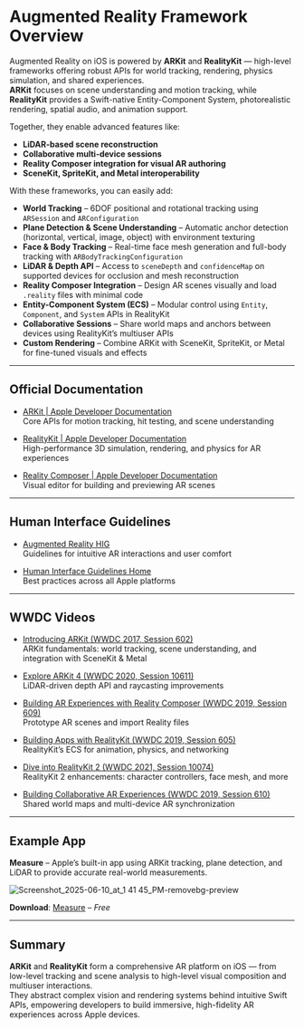 # Augmented Reality Framework Overview

Augmented Reality on iOS is powered by **ARKit** and **RealityKit** — high-level frameworks offering robust APIs for world tracking, rendering, physics simulation, and shared experiences.  
**ARKit** focuses on scene understanding and motion tracking, while **RealityKit** provides a Swift-native Entity-Component System, photorealistic rendering, spatial audio, and animation support.

Together, they enable advanced features like:
- **LiDAR-based scene reconstruction**
- **Collaborative multi-device sessions**
- **Reality Composer integration for visual AR authoring**
- **SceneKit, SpriteKit, and Metal interoperability**

With these frameworks, you can easily add:

- **World Tracking** – 6DOF positional and rotational tracking using `ARSession` and `ARConfiguration`  
- **Plane Detection & Scene Understanding** – Automatic anchor detection (horizontal, vertical, image, object) with environment texturing  
- **Face & Body Tracking** – Real-time face mesh generation and full-body tracking with `ARBodyTrackingConfiguration`  
- **LiDAR & Depth API** – Access to `sceneDepth` and `confidenceMap` on supported devices for occlusion and mesh reconstruction  
- **Reality Composer Integration** – Design AR scenes visually and load `.reality` files with minimal code  
- **Entity-Component System (ECS)** – Modular control using `Entity`, `Component`, and `System` APIs in RealityKit  
- **Collaborative Sessions** – Share world maps and anchors between devices using RealityKit’s multiuser APIs  
- **Custom Rendering** – Combine ARKit with SceneKit, SpriteKit, or Metal for fine-tuned visuals and effects  

---

## Official Documentation

- [ARKit | Apple Developer Documentation](https://developer.apple.com/documentation/arkit)  
  Core APIs for motion tracking, hit testing, and scene understanding

- [RealityKit | Apple Developer Documentation](https://developer.apple.com/documentation/realitykit)  
  High-performance 3D simulation, rendering, and physics for AR experiences

- [Reality Composer | Apple Developer Documentation](https://developer.apple.com/documentation/realitycomposer)  
  Visual editor for building and previewing AR scenes

---

## Human Interface Guidelines

- [Augmented Reality HIG](https://developer.apple.com/design/human-interface-guidelines/augmented-reality/)  
  Guidelines for intuitive AR interactions and user comfort

- [Human Interface Guidelines Home](https://developer.apple.com/design/human-interface-guidelines/)  
  Best practices across all Apple platforms

---

## WWDC Videos

- [Introducing ARKit (WWDC 2017, Session 602)](https://developer.apple.com/videos/play/wwdc2017/602/)  
  ARKit fundamentals: world tracking, scene understanding, and integration with SceneKit & Metal

- [Explore ARKit 4 (WWDC 2020, Session 10611)](https://developer.apple.com/videos/play/wwdc2020/10611/)  
  LiDAR-driven depth API and raycasting improvements

- [Building AR Experiences with Reality Composer (WWDC 2019, Session 609)](https://developer.apple.com/videos/play/wwdc2019/609/)  
  Prototype AR scenes and import Reality files

- [Building Apps with RealityKit (WWDC 2019, Session 605)](https://developer.apple.com/videos/play/wwdc2019/605/)  
  RealityKit’s ECS for animation, physics, and networking

- [Dive into RealityKit 2 (WWDC 2021, Session 10074)](https://developer.apple.com/videos/play/wwdc2021/10074/)  
  RealityKit 2 enhancements: character controllers, face mesh, and more

- [Building Collaborative AR Experiences (WWDC 2019, Session 610)](https://developer.apple.com/videos/play/wwdc2019/610/)  
  Shared world maps and multi-device AR synchronization

---

## Example App

**Measure** – Apple’s built-in app using ARKit tracking, plane detection, and LiDAR to provide accurate real-world measurements.  

![Screenshot_2025-06-10_at_1 41 45_PM-removebg-preview](https://github.com/user-attachments/assets/4d5bd262-0281-433d-8a62-a2f8170db296)


**Download**: [Measure](https://apps.apple.com/sg/app/measure/id1383426740) – *Free*

---

## Summary

**ARKit** and **RealityKit** form a comprehensive AR platform on iOS — from low-level tracking and scene analysis to high-level visual composition and multiuser interactions.  
They abstract complex vision and rendering systems behind intuitive Swift APIs, empowering developers to build immersive, high-fidelity AR experiences across Apple devices.
